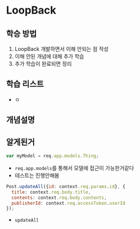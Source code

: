 # LoopBack

## 학승 방법
1. LoopBack 개발하면서 이해 안되는 점 작성
2. 이해 안된 개념에 대해 추가 학습
3. 추가 학습이 완료되면 정리

## 학습 리스트
* ㅇ


## 개념설명

## 알게된거
```javascript
var myModel = req.app.models.Thing;
```
* `req.app.models`를 통해서 모델에 접근이 가능한거같다
* 테스트는 진행안해봄

```javascript
Post.updateAll({id: context.req.params.id}, {
  title: context.req.body.title,
  contents: context.req.body.contents,
  publisherId: context.req.accessToken.userId
});
```
* `updateAll`
